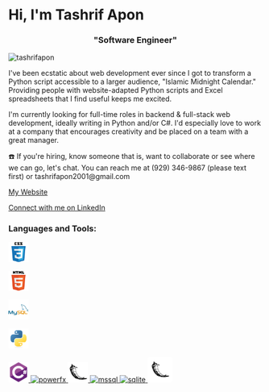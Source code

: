 # Hi, I'm Tashrif Apon
<h3 align="center"> "Software Engineer"</h3>
<p align="left"> <img src="https://komarev.com/ghpvc/?username=tashrifapon&label=Profile%20views&color=0e75b6&style=flat" alt="tashrifapon" /> </p>

<p> I've been ecstatic about web development ever since I got to transform a Python script accessible to a larger audience, "Islamic Midnight Calendar." Providing people with website-adapted Python scripts and Excel spreadsheets that I find useful keeps me excited.</p>
<p> I'm currently looking for full-time roles in backend & full-stack web development, ideally writing in Python and/or C#. I'd especially love to work at a company that encourages creativity and be placed on a team with a great manager.</p>

<p> ☎️ If you're hiring, know someone that is, want to collaborate or see where we can go, let's chat. You can reach me at (929) 346-9867 (please text first) or tashrifapon2001@gmail.com</p>

<p><a href="https://tashrifapon.pythonanywhere.com">My Website</a></p>
<p></p><a href="https://www.linkedin.com/in/tashrifapon/">Connect with me on LinkedIn</a></p>

<h3 align="left">Languages and Tools:</h3>
<p align="left">
<a href="https://www.w3schools.com/css/" target="_blank" rel="noreferrer"> <img src="https://raw.githubusercontent.com/devicons/devicon/master/icons/css3/css3-original-wordmark.svg" alt="css3" width="40" height="40"/> </a>

<!-- <a href="https://git-scm.com/" target="_blank" rel="noreferrer"> <img src="https://www.vectorlogo.zone/logos/git-scm/git-scm-icon.svg" alt="git" width="40" height="40"/> </a> -->

<a href="https://www.w3.org/html/" target="_blank" rel="noreferrer"> <img src="https://raw.githubusercontent.com/devicons/devicon/master/icons/html5/html5-original-wordmark.svg" alt="html5" width="40" height="40"/> </a> 

<a href="https://www.mysql.com/" target="_blank" rel="noreferrer"> <img src="https://raw.githubusercontent.com/devicons/devicon/master/icons/mysql/mysql-original-wordmark.svg" alt="mysql" width="40" height="40"/> </a> 

<a href="https://www.python.org" target="_blank" rel="noreferrer"> <img src="https://raw.githubusercontent.com/devicons/devicon/master/icons/python/python-original.svg" alt="python" width="40" height="40"/> </a> 

<a href="https://learn.microsoft.com/en-us/dotnet/" target="_blank" rel="noreferrer"> 
  <img src="https://raw.githubusercontent.com/devicons/devicon/master/icons/csharp/csharp-original.svg" alt="csharp" width="40" height="40"/> 
</a>

<a href="https://learn.microsoft.com/en-us/power-platform/" target="_blank" rel="noreferrer"> 
  <img src="https://pbs.twimg.com/profile_images/1455563702319429636/XwD51wEX_400x400.png" alt="powerfx" width="40" height="40"/> 
</a>

<a href="https://flask.palletsprojects.com/" target="_blank" rel="noreferrer"> 
  <img src="https://raw.githubusercontent.com/devicons/devicon/master/icons/flask/flask-original.svg" alt="flask" width="40" height="40"/> 
</a>

<a href="https://learn.microsoft.com/en-us/sql/" target="_blank" rel="noreferrer"> 
  <img src="https://www.svgrepo.com/show/303229/microsoft-sql-server-logo.svg" alt="mssql" width="40" height="40"/> 
</a>

<a href="https://sqlite.org/index.html" target="_blank" rel="noreferrer"> 
  <img src="https://www.sqlite.org/images/sqlite370_banner.gif" alt="sqlite" width="40" height="40"/> 
</a>

<a href="https://flask.palletsprojects.com/" target="_blank" rel="noreferrer"> 
  <img src="https://raw.githubusercontent.com/devicons/devicon/master/icons/flask/flask-original.svg" alt="flask" width="40" height="40" style="background-color: white; padding: 5px; border-radius: 5px;"/> 
</a>


